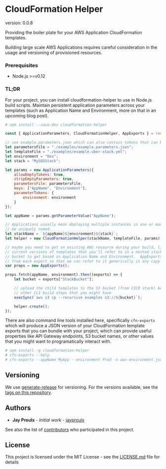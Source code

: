 # CloudFormation Helper

version: 0.0.8 

Providing the boiler plate for your AWS Application CloudFormation templates.

Building large scale AWS Applications requires careful consideration in the usage and versioning of provisioned 
resources.

### Prerequisites

* Node.js >=v0.12

### TL;DR

For your project, you can install cloudformation-helper to use in Node.js build scripts.  Maintain persistent application
parameters across your templates (such as Application Name and Environment, more on that in an upcoming blog post).

```bash
# npm install --save-dev cloudformation-helper
```

```JavaScript
const { ApplicationParameters, CloudFormationHelper, AppExports } = require('cloudformation-helper');

// see example.parameters.json which can also contain tokens that can be programmatically populated later
let parametersFile = "./examples/example.parameters.json";
let templateFile = "./examples/example.uber-stack.yml";
let environment = "Dev";
let stack = "MySQSStack";

let params = new ApplicationParameters({
    allowEmptyTokens: true,
    stripEmptyParameters: true,
    parametersFile: parametersFile,
    keys: ["AppName", "Environment"],
    parameterTokens: {
        environment: environment
    }
});

let appName = params.getParameterValue("AppName");

// Applications usually mean deploying multiple instances in one or many accounts, each Application instance needs to
// be uniquely named.
let stackName = `${appName}${environment}${stack}`;
let helper = new CloudFormationHelper(stackName, templateFile, params);

// maybe you need to get an existing AWS resource during your build, like perhaps an S3 bucket to fill with the 
// current versions of templates that you'll refer to in a nested stack.  We will need to know which copy of that
// bucket to get based on Application Name and Environment.  AppExports will remove the AppName and Environment prefix
// from each export so that we can refer to it generically in any copy of the application within the account.
var props = new AppExports();

props.fetch(appName, environment).then((exports) => {
    let bucket = exports["StackBucket"];

    // upload the child templates to the S3 bucket (from CICD stack) before running the create action, or after
    // other CLI build steps that you might have
    execSync(`aws s3 cp --recursive examples s3://${bucket}`);

    helper.create();
});
```

There are also command line tools installed here, specifically `cfn-exports` which will produce a JSON version of your
CloudFormation template exports that you can bundle with your project, which can provide useful properties like API
Gateway endpoints, S3 bucket names, or other values that you might want to programatically interact with.

```bash
# npm install -g cloudformation-helper
# cfn-exports --help
# cfn-exports --appName MyApp --environment Prod -o aws-environment.json --pretty
```

## Versioning

We use [generate-release](https://github.com/mrkmg/node-generate-release) for versioning. For the versions available, see the [tags on this repository](https://github.com/jayproulx/cloudformation-helper/releases). 

## Authors

* **Jay Proulx** - *Initial work* - [jayproulx](https://github.com/jayproulx)

See also the list of [contributors](https://github.com/jayproulx/cloudformation-helper/graphs/contributors) who participated in this project.

## License

This project is licensed under the MIT License - see the [LICENSE.md](LICENSE.md) file for details